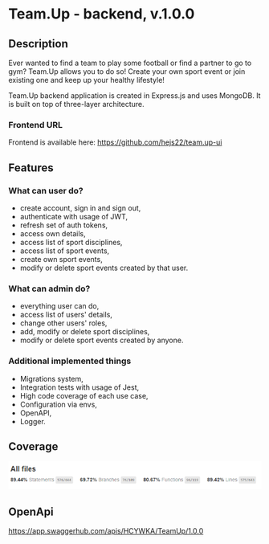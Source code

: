 # Team.Up - backend, v.1.0.0

## Description
Ever wanted to find a team to play some football or find a partner to go to gym? Team.Up allows you to do so! Create your own sport event or join existing one and keep up your healthy lifestyle!

Team.Up backend application is created in Express.js and uses MongoDB. It is built on top of three-layer architecture.

### Frontend URL
Frontend is available here: https://github.com/hejs22/team.up-ui

## Features

### What can user do?

- create account, sign in and sign out,
- authenticate with usage of JWT,
- refresh set of auth tokens,
- access own details,
- access list of sport disciplines,
- access list of sport events,
- create own sport events,
- modify or delete sport events created by that user.

### What can admin do?

- everything user can do,
- access list of users' details,
- change other users' roles,
- add, modify or delete sport disciplines,
- modify or delete sport events created by anyone.

### Additional implemented things

- Migrations system,
- Integration tests with usage of Jest,
- High code coverage of each use case,
- Configuration via envs,
- OpenAPI,
- Logger.


## Coverage
![coverage.png](media/coverage.png)

## OpenApi
https://app.swaggerhub.com/apis/HCYWKA/TeamUp/1.0.0